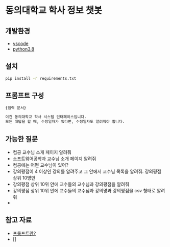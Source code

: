 # 동의대학교 학사 정보 챗봇

## 개발환경

- [vscode](https://code.visualstudio.com/download)
- [python3.8](https://www.python.org/downloads/release/python-3810/)

## 설치

```bash
pip install -r requirements.txt
```

## 프롬프트 구성

```txt
{입력 문서}

이건 동의대학교 학사 시스템 인터페이스입니다.
모든 대답을 할 때, 수정일자가 있다면, 수정일자도 알려줘야 합니다.
```

## 가능한 질문
- 컴공 교수님 소개 페이지 알려줘
- 소프트웨어공학과 교수님 소개 페이지 알려줘
- 컴공에는 어떤 교수님이 있어?
- 강의평점이 4 이상인 강의를 알려주고 그 안에서 교수님 목록을 알려줘. 강의평점 상위 10명만
- 강의평점 상위 10위 안에 교수들의 교수님과 강의평점을 알려줘
- 강의평점 상위 10위 안에 교수들의 교수님과 강의명과 강의평점을 csv 형태로 알려줘
- 

## 참고 자료

- [프롬프트란?](https://tech.kakaoenterprise.com/188)
- []